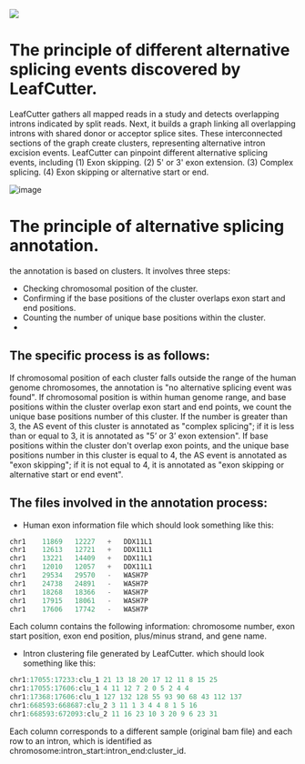 ![](https://img.shields.io/badge/Python-3.10.2-blue) 
# The principle of different alternative splicing events discovered by LeafCutter.
LeafCutter gathers all mapped reads in a study and detects overlapping introns indicated by split reads. Next, it builds a graph linking all overlapping introns with shared donor or acceptor splice sites. These interconnected sections of the graph create clusters, representing alternative intron excision events. 
LeafCutter can pinpoint different alternative splicing events, including
(1) Exon skipping.
(2) 5' or 3' exon extension.
(3) Complex splicing.
(4) Exon skipping or alternative start or end. 

![image](https://github.com/yujie123-1/Alzheimer-s-Disease-2024/assets/74124083/9a4a3c9d-24a2-4dd4-9720-03b18196c247)

# The principle of alternative splicing annotation.
the annotation is based on clusters. It involves three steps: 
* Checking chromosomal position of the cluster.
* Confirming if the base positions of the cluster overlaps exon start and end positions.
* Counting the number of unique base positions within the cluster.
* 
## The specific process is as follows:
If chromosomal position of each cluster falls outside the range of the human genome chromosomes, the annotation is "no alternative splicing event was found". If chromosomal position is within human genome range, and base positions within the cluster overlap exon start and end points, we count the unique base positions number of this cluster. If the number is greater than 3, the AS event of this cluster is annotated as "complex splicing"; if it is less than or equal to 3, it is annotated as "5’ or 3’ exon extension". If base positions within the cluster don't overlap exon points, and the unique base positions number in this cluster is equal to 4, the AS event is annotated as "exon skipping"; if it is not equal to 4, it is annotated as "exon skipping or alternative start or end event". 

## The files involved in the annotation process:
* Human exon information file
which should look something like this:
```swift
chr1	11869	12227	+	DDX11L1
chr1	12613	12721	+	DDX11L1
chr1	13221	14409	+	DDX11L1
chr1	12010	12057	+	DDX11L1
chr1	29534	29570	-	WASH7P
chr1	24738	24891	-	WASH7P
chr1	18268	18366	-	WASH7P
chr1	17915	18061	-	WASH7P
chr1	17606	17742	-	WASH7P
```
Each column contains the following information: chromosome number, exon start position, exon end position, plus/minus strand, and gene name.
* Intron clustering file generated by LeafCutter.
which should look something like this:
```swift
chr1:17055:17233:clu_1 21 13 18 20 17 12 11 8 15 25
chr1:17055:17606:clu_1 4 11 12 7 2 0 5 2 4 4
chr1:17368:17606:clu_1 127 132 128 55 93 90 68 43 112 137
chr1:668593:668687:clu_2 3 11 1 3 4 4 8 1 5 16
chr1:668593:672093:clu_2 11 16 23 10 3 20 9 6 23 31
```
Each column corresponds to a different sample (original bam file) and each row to an intron, which is identified as chromosome:intron_start:intron_end:cluster_id.
